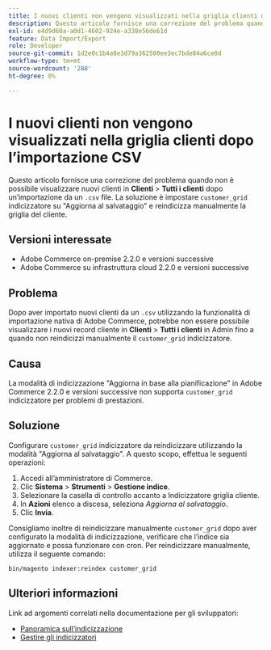 ```yaml
---
title: I nuovi clienti non vengono visualizzati nella griglia clienti dopo l’importazione CSV
description: Questo articolo fornisce una correzione del problema quando non è possibile visualizzare nuovi clienti in **Clienti** &gt; **Tutti i clienti** dopo un’importazione da un file `.csv`. La soluzione è quella di impostare l’indicizzatore "customer_grid" sulla modalità "Aggiorna al salvataggio" e reindicizzare manualmente la griglia del cliente.
exl-id: e4d9d60a-a0d1-4602-924e-a338e56de61d
feature: Data Import/Export
role: Developer
source-git-commit: 1d2e0c1b4a8e3d79a362500ee3ec7bde84a6ce0d
workflow-type: tm+mt
source-wordcount: '288'
ht-degree: 0%

---
```


# I nuovi clienti non vengono visualizzati nella griglia clienti dopo l’importazione CSV

Questo articolo fornisce una correzione del problema quando non è possibile visualizzare nuovi clienti in **Clienti** > **Tutti i clienti** dopo un’importazione da un `.csv` file. La soluzione è impostare `customer_grid` indicizzatore su &quot;Aggiorna al salvataggio&quot; e reindicizza manualmente la griglia del cliente.

## Versioni interessate

* Adobe Commerce on-premise 2.2.0 e versioni successive
* Adobe Commerce su infrastruttura cloud 2.2.0 e versioni successive

## Problema

Dopo aver importato nuovi clienti da un `.csv` utilizzando la funzionalità di importazione nativa di Adobe Commerce, potrebbe non essere possibile visualizzare i nuovi record cliente in **Clienti** > **Tutti i clienti** in Admin fino a quando non reindicizzi manualmente il `customer_grid` indicizzatore.

## Causa

La modalità di indicizzazione &quot;Aggiorna in base alla pianificazione&quot; in Adobe Commerce 2.2.0 e versioni successive non supporta `customer_grid` indicizzatore per problemi di prestazioni.

## Soluzione

Configurare `customer_grid` indicizzatore da reindicizzare utilizzando la modalità &quot;Aggiorna al salvataggio&quot;. A questo scopo, effettua le seguenti operazioni:

1. Accedi all’amministratore di Commerce.
1. Clic **Sistema** > **Strumenti** > **Gestione indice**.
1. Selezionare la casella di controllo accanto a Indicizzatore griglia cliente.
1. In **Azioni** elenco a discesa, seleziona *Aggiorna al salvataggio*.
1. Clic **Invia**.

Consigliamo inoltre di reindicizzare manualmente `customer_grid` dopo aver configurato la modalità di indicizzazione, verificare che l’indice sia aggiornato e possa funzionare con cron. Per reindicizzare manualmente, utilizza il seguente comando:

`bin/magento indexer:reindex customer_grid`

## Ulteriori informazioni

Link ad argomenti correlati nella documentazione per gli sviluppatori:

* [Panoramica sull’indicizzazione](https://devdocs.magento.com/guides/v2.3/extension-dev-guide/indexing.html)
* [Gestire gli indicizzatori](https://devdocs.magento.com/guides/v2.3/config-guide/cli/config-cli-subcommands-index.html)
